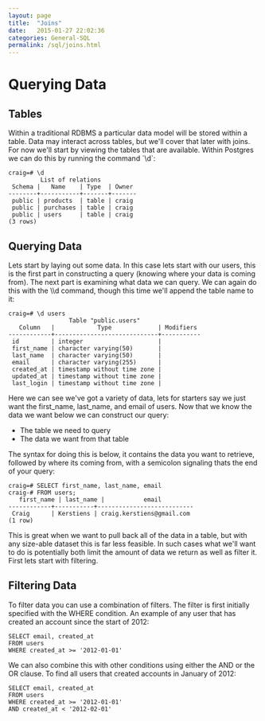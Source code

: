 ```yaml
---
layout: page
title:  "Joins"
date:   2015-01-27 22:02:36
categories: General-SQL
permalink: /sql/joins.html
---
```


Querying Data
=============

Tables
------

Within a traditional RDBMS a particular data model will be stored within
a table. Data may interact across tables, but we'll cover that later
with joins. For now we'll start by viewing the tables that are
available. Within Postgres we can do this by running the command
\`\\d\`:

~~~~ {.sourceCode .sql}
craig=# \d
         List of relations
 Schema |   Name    | Type  | Owner 
--------+-----------+-------+-------
 public | products  | table | craig
 public | purchases | table | craig
 public | users     | table | craig
(3 rows)
~~~~

Querying Data
-------------

Lets start by laying out some data. In this case lets start with our
users, this is the first part in constructing a query (knowing where
your data is coming from). The next part is examining what data we can
query. We can again do this with the \\\\d command, though this time
we'll append the table name to it:

~~~~ {.sourceCode .sql}
craig=# \d users
                 Table "public.users"
   Column   |            Type             | Modifiers 
------------+-----------------------------+-----------
 id         | integer                     | 
 first_name | character varying(50)       | 
 last_name  | character varying(50)       | 
 email      | character varying(255)      | 
 created_at | timestamp without time zone | 
 updated_at | timestamp without time zone | 
 last_login | timestamp without time zone | 
~~~~

Here we can see we've got a variety of data, lets for starters say we
just want the first\_name, last\_name, and email of users. Now that we
know the data we want below we can construct our query:

-   The table we need to query
-   The data we want from that table

The syntax for doing this is below, it contains the data you want to
retrieve, followed by where its coming from, with a semicolon signaling
thats the end of your query:

~~~~ {.sourceCode .sql}
craig=# SELECT first_name, last_name, email 
craig-# FROM users;
   first_name | last_name |           email           
------------+-----------+---------------------------
 Craig      | Kerstiens | craig.kerstiens@gmail.com
(1 row)
~~~~

This is great when we want to pull back all of the data in a table, but
with any size-able dataset this is far less feasible. In such cases what
we'll want to do is potentially both limit the amount of data we return
as well as filter it. First lets start with filtering.

Filtering Data
--------------

To filter data you can use a combination of filters. The filter is first
initially specified with the WHERE condition. An example of any user
that has created an account since the start of 2012:

~~~~ {.sourceCode .sql}
SELECT email, created_at
FROM users
WHERE created_at >= '2012-01-01'
~~~~

We can also combine this with other conditions using either the AND or
the OR clause. To find all users that created accounts in January of
2012:

~~~~ {.sourceCode .sql}
SELECT email, created_at
FROM users
WHERE created_at >= '2012-01-01'
AND created_at < '2012-02-01'
~~~~
